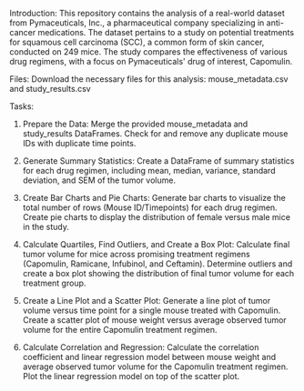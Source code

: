 Introduction:
This repository contains the analysis of a real-world dataset from Pymaceuticals, Inc., a pharmaceutical company specializing in anti-cancer medications. The dataset pertains to a study on potential treatments for squamous cell carcinoma (SCC), a common form of skin cancer, conducted on 249 mice. The study compares the effectiveness of various drug regimens, with a focus on Pymaceuticals' drug of interest, Capomulin.

Files:
Download the necessary files for this analysis: mouse_metadata.csv and study_results.csv

Tasks:

1. Prepare the Data:
Merge the provided mouse_metadata and study_results DataFrames.
Check for and remove any duplicate mouse IDs with duplicate time points.

2. Generate Summary Statistics:
Create a DataFrame of summary statistics for each drug regimen, including mean, median, variance, standard deviation, and SEM of the tumor volume.

3. Create Bar Charts and Pie Charts:
Generate bar charts to visualize the total number of rows (Mouse ID/Timepoints) for each drug regimen.
Create pie charts to display the distribution of female versus male mice in the study.

4. Calculate Quartiles, Find Outliers, and Create a Box Plot:
Calculate final tumor volume for mice across promising treatment regimens (Capomulin, Ramicane, Infubinol, and Ceftamin).
Determine outliers and create a box plot showing the distribution of final tumor volume for each treatment group.

5. Create a Line Plot and a Scatter Plot:
Generate a line plot of tumor volume versus time point for a single mouse treated with Capomulin.
Create a scatter plot of mouse weight versus average observed tumor volume for the entire Capomulin treatment regimen.

6. Calculate Correlation and Regression:
Calculate the correlation coefficient and linear regression model between mouse weight and average observed tumor volume for the Capomulin treatment regimen.
Plot the linear regression model on top of the scatter plot.
